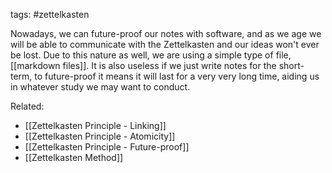 tags: #zettelkasten 

Nowadays, we can future-proof our notes with software, and as we age we will be able to communicate with the Zettelkasten and our ideas won't ever be lost. Due to this nature as well, we are using a simple type of file, [[markdown files]]. It is also useless if we just write notes for the short-term, to future-proof it means it will last for a very very long time, aiding us in whatever study we may want to conduct.

Related:
- [[Zettelkasten Principle - Linking]]
- [[Zettelkasten Principle - Atomicity]]
- [[Zettelkasten Principle - Future-proof]]
- [[Zettelkasten Method]]